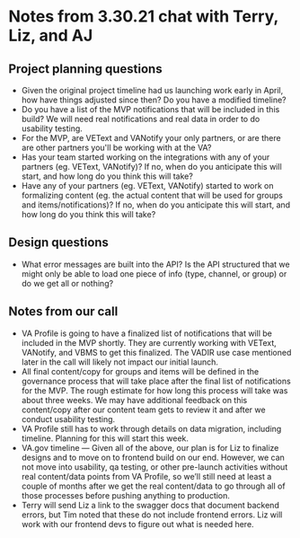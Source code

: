 # Notes from 3.30.21 chat with Terry, Liz, and AJ

## Project planning questions

- Given the original project timeline had us launching work early in April, how have things adjusted since then? Do you have a modified timeline?
- Do you have a list of the MVP notifications that will be included in this build? We will need real notifications and real data in order to do usability testing.
- For the MVP, are VEText and VANotify your only partners, or are there are other partners you'll be working with at the VA?
- Has your team started working on the integrations with any of your partners (eg. VEText, VANotify)? If no, when do you anticipate this will start, and how long do you think this will take?
- Have any of your partners (eg. VEText, VANotify) started to work on formalizing content (eg. the actual content that will be used for groups and items/notifications)? If no, when do you anticipate this will start, and how long do you think this will take?

## Design questions

- What error messages are built into the API? Is the API structured that we might only be able to load one piece of info (type, channel, or group) or do we get all or nothing?

## Notes from our call

- VA Profile is going to have a finalized list of notifications that will be included in the MVP shortly. They are currently working with VEText, VANotify, and VBMS to get this finalized. The VADIR use case mentioned later in the call will likely not impact our initial launch.
- All final content/copy for groups and items will be defined in the governance process that will take place after the final list of notifications for the MVP. The rough estimate for how long this process will take was about three weeks. We may have additional feedback on this content/copy after our content team gets to review it and after we conduct usability testing. 
- VA Profile still has to work through details on data migration, including timeline. Planning for this will start this week.
- VA.gov timeline — Given all of the above, our plan is for Liz to finalize designs and to move on to frontend build on our end. However, we can not move into usability, qa testing, or other pre-launch activities without real content/data points from VA Profile, so we’ll still need at least a couple of months after we get the real content/data to go through all of those processes before pushing anything to production.
- Terry will send Liz a link to the swagger docs that document backend errors, but Tim noted that these do not include frontend errors. Liz will work with our frontend devs to figure out what is needed here.

